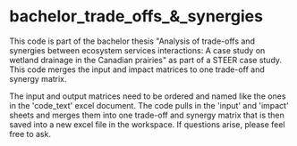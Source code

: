 # bachelor_trade_offs_&_synergies
This code is part of the bachelor thesis "Analysis of trade-offs and synergies between ecosystem services interactions: A case study on wetland drainage in the Canadian prairies" as part of a STEER case study. This code merges the input and impact matrices to one trade-off and synergy matrix.

The input and output matrices need to be ordered and named like the ones in the 'code_text' excel document. 
The code pulls in the 'input' and 'impact' sheets and merges them into one trade-off and synergy matrix that is then saved into a new excel file in the workspace. If questions arise, please feel free to ask.
